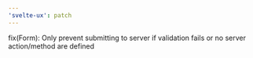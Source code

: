 ```yaml
---
'svelte-ux': patch
---
```


fix(Form): Only prevent submitting to server if validation fails or no server action/method are defined
